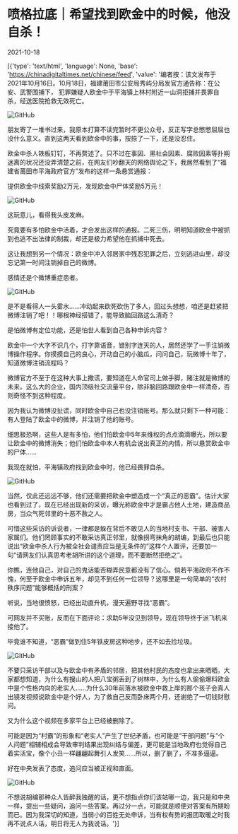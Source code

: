 # 喷格拉底｜希望找到欧金中的时候，他没自杀！

2021-10-18

[{'type': 'text/html', 'language': None, 'base': 'https://chinadigitaltimes.net/chinese/feed', 'value': '编者按：该文发布于2021年10月16日。10月18日，福建莆田市公安局秀屿分局发官方通告称：在公安、武警围捕下， 犯罪嫌疑人欧金中于平海镇上林村附近一山洞拒捕并畏罪自杀，经送医院抢救无效死亡。

![GitHub](https://chinadigitaltimes.net/chinese/files/2021/10/image-1634567954658.png)



朋友寄了一堆书过来，我原本打算不读完暂时不更公众号，反正写字总憋憋屈屈也没什么意义。直到这两天看到欧金中的事，按捺了一下，还是没忍住。

欧金中杀人铁板钉钉，不再赘述了。只不过在事因、黑社会因素、腐败因素等扑朔迷离的状况还没弄清楚之前，在网友们吵翻天的网络舆论之下，我居然看到了“福建省莆田市平海政府官方”发布的这样一条悬赏通报：

提供欧金中线索奖励2万元，发现欧金中尸体奖励5万元！

![GitHub](https://chinadigitaltimes.net/chinese/files/2021/10/image-1634567975245.png)

这玩意儿，看得我头皮发麻。

究竟要有多怕欧金中活着，才会发出这样的通报。二死三伤，明明知道欧金中被抓到也逃不出法律的制裁，却还是极力希望他在抓捕中死去。

这让我想到另一个情况：欧金中冲入邻居家中残忍犯罪之后，立刻逃进山里，却没忘记第一时间注销掉自己的微博。

感情还是个微博重症患者。

![GitHub](https://chinadigitaltimes.net/chinese/files/2021/10/image-1634567990473.png)

是不是看得人一头雾水……冲动起来砍死砍伤了多人，回过头想想，咱还是赶紧把微博注销了吧！！哪根神经搭错了，能导致脑回路这么清奇？

是怕微博有定位功能，还是怕世人看到自己各种申诉内容？

欧金中一个大字不识几个，打字靠语音，错别字连天的人，居然还学了一手注销微博操作程序。你摸摸自己的良心，开动自己的小脑瓜，问问自己，玩微博十年了，知道微博注销流程吗？

微博官方不至于在这种大事上撒谎，要知道在人命官司上做手脚，赌注就是微博的未来。这么大的企业，国内顶级社交流量平台，除非脑回路跟欧金中一样清奇，否则奇怪不到这种程度。

因为我认为微博没扯谎，同时欧金中自己也没注销账号。那么就只剩下一种可能：有人登陆了欧金中的微博，并注销了他的账号。

细思极恐啊，这些人是有多怕，他们怕欧金中5年来维权的点点滴滴曝光，所以要让欧金中的微博消失；他们怕欧金中本人有机会说出真正的内情，所以悬赏欧金中的尸体……

我现在就怕，平海镇政府找到欧金中时，他已经畏罪自杀。

![GitHub](https://chinadigitaltimes.net/chinese/files/2021/10/image-1634568030308.png)

当然，仅此还远远不够，他们还需要把欧金中塑造成一个“真正的恶霸”。估计大家也看到过了，现在已经出现新的采访，曝光称欧金中才是霸占他人土地，建造商品房，当众气死邻里的十恶不赦之人。

可惜这些采访的诉说者，一律都是躲在背后不敢见人的当地村支书、干部、被害人家属们。他们罔顾事实的不敢采访真正邻里，就像拐弯抹角的胡编，到最后也只能说出“欧金中杀人行为被全社会谴责应当是无条件的”这样个人置评，还要加一句“请网友们认真思考老胡所讲的这个道理，而不要断然拒绝之”。

你瞧，连他自己，对自己的鬼话能否糊弄民意都没有了信心。倘若平海政府不作不愧，何至于欧金中申诉五年，却见不到任何一位领导？这哪里是一句简单的“农村秩序问题”能够概括的刑案？

听说，当地很愤怒，已经出动直升机，漫天遍野寻找“恶霸”。

可网友并不买账，反而在下面评论：求助5年没见到领导，现在领导终于派飞机来接他了。

毕竟谁不知道，“恶霸”做到住5年铁皮房这种地步，还不如去捡垃圾。

![GitHub](https://chinadigitaltimes.net/chinese/files/2021/10/image-1634568115188.png)

不要只采访干部以及与欧金中有矛盾的邻居，把其他村民的态度也拿出来晒晒，大家都想知道，为什么有搜山的人把八宝粥丢到了树林中，为什么有人偷偷爆料欧金中是个性格内向的老实人……为什么30年前落水被欧金中救上岸的那个孩子会真人出镜发视频说欧金中是个好人，为了救自己反而卧床两个月，还谢绝了一切钱财慰问。

又为什么这个视频在多家平台上已经被删除了。



可能是因为“村霸”的形象和“老实人”产生了世纪矛盾，也可能是“干部问题”与“个人问题”相辅相成会导致审判结果出现纠结与偏差，更可能是当地政府也觉得自己着实活宝，像个小丑一样翩翩起舞引人发笑……所以，删了删了，不准多逼逼。

好在中央发表了态度，追问应当被正视和直面。

![GitHub](https://chinadigitaltimes.net/chinese/files/2021/10/image-1634568213061.png)

不想说胡编那种众人皆醉我独醒的话，更不想指点你们该站哪一边，我只是和中央一样，提出一些疑问，追问一些答案。再过分一点，可能就是顺便对答案有所期盼而已。因为我深切的知道，当弱小的百姓无处申诉，当有权有势的报团取暖之时我再不说点人话，明日将无人为我说话。'}]